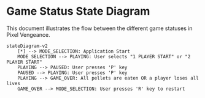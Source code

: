 # Game Status State Diagram
This document illustrates the flow between the different game statuses in Pixel Vengeance.
```mermaid
stateDiagram-v2
    [*] --> MODE_SELECTION: Application Start
    MODE_SELECTION --> PLAYING: User selects "1 PLAYER START" or "2 PLAYER START"
    PLAYING --> PAUSED: User presses 'P' key
    PAUSED --> PLAYING: User presses 'P' key
    PLAYING --> GAME_OVER: All pellets are eaten OR a player loses all lives
    GAME_OVER --> MODE_SELECTION: User presses 'R' key to restart